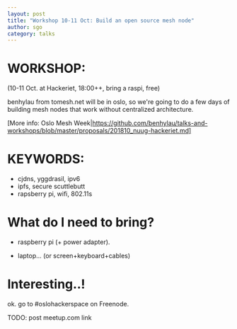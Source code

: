 ```yaml
---
layout: post
title: "Workshop 10-11 Oct: Build an open source mesh node"
author: sgo
category: talks
---
```

# WORKSHOP: 
  (10-11 Oct. at Hackeriet, 18:00++, bring a raspi, free)

benhylau from tomesh.net will be in oslo, so we're going to do a few days of
building mesh nodes that work without centralized architecture.

[More info: Oslo Mesh Week|https://github.com/benhylau/talks-and-workshops/blob/master/proposals/201810_nuug-hackeriet.md]


# KEYWORDS:
* cjdns, yggdrasil, ipv6
* ipfs, secure scuttlebutt
* rapsberry pi, wifi, 802.11s

# What do I need to bring? 
* raspberry pi (+ power adapter).
- laptop... (or screen+keyboard+cables)

# Interesting..!
ok. go to #oslohackerspace on Freenode.

TODO: post meetup.com link
